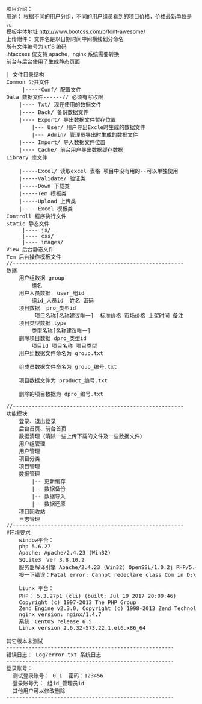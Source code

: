 项目介绍：        
	 用途： 根据不同的用户分组，不同的用户组员看到的项目价格，价格最新单位是元      
	 模板字体地址 http://www.bootcss.com/p/font-awesome/            
	 上传附件：  文件名是以日期时间中间横线划分命名         
	 所有文件编号为 utf8 编码          
	 .htaccess 仅支持 apache，nginx 系统需要转换           
	 前台与后台使用了生成静态页面          

<pre>
| 文件目录结构
Common 公共文件
     |-----Conf/ 配置文件
Data 数据文件------// 必须有写权限
    |---- Txt/ 现在使用的数据文件
    |---- Back/ 备份数据文件
    |---- Export/ 导出数据文件暂存位置
        |--- User/ 用户导出Excle时生成的数据文件
        |--- Admin/ 管理员导出时生成的数据文件
    |---- Import/ 导入数据文件位置
    |---- Cache/ 前台用户导出数据缓存数据
Library 库文件<br/>
    |-----Excel/ 读取excel 表格 项目中没有用的--可以单独使用
    |-----Validate/ 验证类
    |-----Down 下载类
    |-----Tem 模板类
    |-----Upload 上传类
    |-----Excel 模板类
Controll 程序执行文件
Static 静态文件
     |---- js/
     |---- css/
     |---- images/
View 后台静态文件
Tem 后台操作模板文件
//------------------------------------------------------
数据
	用户组数据 group
		组名
	用户人员数据  user_组id
		组id_人员id  姓名 密码
	项目数据  pro_类型id
		 项目名称[名称建议唯一]  标准价格 市场价格 上架时间 备注
	项目类型数据 type
		类型名称[名称建议唯一]
	删除项目数据 dpro_类型id
		项目id 项目名称 项目类型
	用户组数据文件命名为 group.txt<br/>
	组成员数据文件命名为 group_编号.txt<br/>
	项目数据文件为 product_编号.txt<br/>
	删除的项目数据为 dpro_编号.txt<br/>
//------------------------------------------------------
功能模块   
	登录、退出登录
	后台首页、前台首页	
	数据清理（清除一些上传下载的文件及一些数据文件）
	用户组管理
	用户管理
	项目分类
	项目管理
	数据管理
		|-- 更新缓存
		|-- 数据备份
		|-- 数据导入
		|-- 数据还原
	项目回收站
	日志管理
//------------------------------------------------------	
#环境要求
	window平台：
	php 5.6.27
	Apache: Apache/2.4.23 (Win32) 
	SQLite3　Ver 3.8.10.2
	服务器解译引擎	Apache/2.4.23 (Win32) OpenSSL/1.0.2j PHP/5.4.45 建议php版本 5.4.45-nts 或 5.4.45+
	报一下错误：Fatal error: Cannot redeclare class Com in D:\phpStudy\WWW\cms\Library\Com.php on line 11

	Liunx 平台：
	PHP： 5.3.27p1 (cli) (built: Jul 19 2017 20:09:46) 
	Copyright (c) 1997-2013 The PHP Group
	Zend Engine v2.3.0, Copyright (c) 1998-2013 Zend Technologies
	nginx version: nginx/1.4.7
	系统：CentOS release 6.5
	Linux version 2.6.32-573.22.1.el6.x86_64 

其它版本未测试
-----------------------------------------------------
错误日志： Log/error.txt 系统日志
-----------------------------------------------------
登录账号：
  测试登录账号： 0_1  密码：123456
  登录账号为： 组id_管理员id
  其他用户可以修改删除
-----------------------------------------------------
</pre>